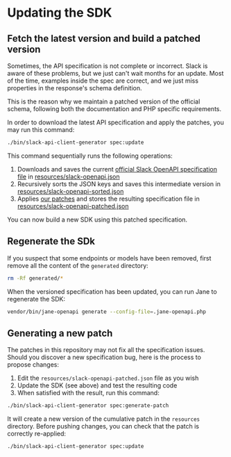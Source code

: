 # Updating the SDK

## Fetch the latest version and build a patched version

Sometimes, the API specification is not complete or incorrect. Slack is aware of these problems,
but we just can't wait months for an update. Most of the time, examples inside the spec are
correct, and we just miss properties in the response's schema definition.

This is the reason why we maintain a patched version of the official schema, following both the documentation and PHP specific requirements.

In order to download the latest API specification and apply the patches, you may run this command:

```bash
./bin/slack-api-client-generator spec:update
```

This command sequentially runs the following operations:

1. Downloads and saves the current [official Slack OpenAPI specification file](https://api.slack.com/specs/openapi/v2/slack_web.json) in [resources/slack-openapi.json](https://github.com/jolicode/slack-php-api/blob/master/resources/slack-openapi.json)
2. Recursively sorts the JSON keys and saves this intermediate version in [resources/slack-openapi-sorted.json](https://github.com/jolicode/slack-php-api/blob/master/resources/slack-openapi-sorted.json)
3. Applies [our patches](https://github.com/jolicode/slack-php-api/blob/master/resources/slack-openapi-sorted.patch) and stores the resulting specification file in [resources/slack-openapi-patched.json](https://github.com/jolicode/slack-php-api/blob/master/resources/slack-openapi-patched.json)

You can now build a new SDK using this patched specification.

## Regenerate the SDk

If you suspect that some endpoints or models have been removed, first remove all the content
of the `generated` directory:

```bash
rm -Rf generated/*
```


When the versioned specification has been updated, you can run Jane to regenerate the SDK:

```bash
vendor/bin/jane-openapi generate --config-file=.jane-openapi.php
```

## Generating a new patch

The patches in this repository may not fix all the specification issues. Should you discover
a new specification bug, here is the process to propose changes:

1. Edit the `resources/slack-openapi-patched.json` file as you wish
2. Update the SDK (see above) and test the resulting code
3. When satisfied with the result, run this command:

```bash
./bin/slack-api-client-generator spec:generate-patch
```

It will create a new version of the cumulative patch in the `resources` directory. Before pushing
changes, you can check that the patch is correctly re-applied:

```bash
./bin/slack-api-client-generator spec:update
```
